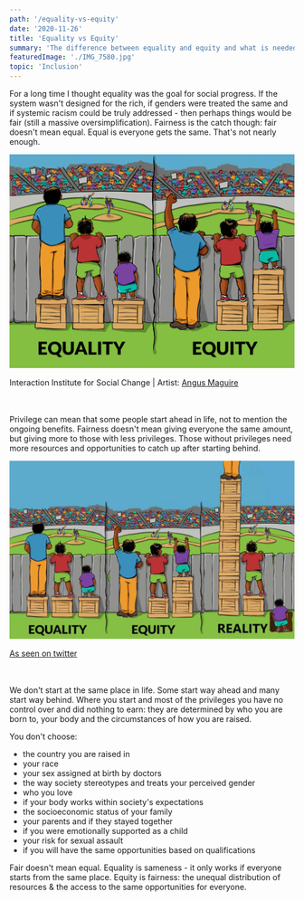 ```yaml
---
path: '/equality-vs-equity'
date: '2020-11-26'
title: 'Equality vs Equity'
summary: 'The difference between equality and equity and what is needed for everyone to be able to enjoy life.'
featuredImage: './IMG_7580.jpg'
topic: 'Inclusion'
---
```


For a long time I thought equality was the goal for social progress. If the system wasn't designed for the rich, if genders were treated the same and if systemic racism could be truly addressed - then perhaps things would be fair (still a massive oversimplification). Fairness is the catch though: fair doesn't mean equal. Equal is everyone gets the same. That's not nearly enough.

![Equality vs Equity](./IISC_EqualityEquity.png)

<figcaption>Interaction Institute for Social Change | Artist: <a href="http://madewithangus.com">Angus Maguire</a></figcaption>

<br />

<br />

Privilege can mean that some people start ahead in life, not to mention the ongoing benefits. Fairness doesn't mean giving everyone the same amount, but giving more to those with less privileges. Those without privileges need more resources and opportunities to catch up after starting behind.

![Equality vs Equity vs Reality](./reality.jpg)

<figcaption><a href="https://twitter.com/urbandata/status/695261718344290304">As seen on twitter</a></figcaption>

<br />

<br />

We don't start at the same place in life. Some start way ahead and many start way behind. Where you start and most of the privileges you have no control over and did nothing to earn: they are determined by who you are born to, your body and the circumstances of how you are raised.

You don't choose:

- the country you are raised in
- your race
- your sex assigned at birth by doctors
- the way society stereotypes and treats your perceived gender
- who you love
- if your body works within society's expectations
- the socioeconomic status of your family
- your parents and if they stayed together
- if you were emotionally supported as a child
- your risk for sexual assault
- if you will have the same opportunities based on qualifications

Fair doesn't mean equal. Equality is sameness - it only works if everyone starts from the same place. Equity is fairness: the unequal distribution of resources & the access to the same opportunities for everyone.
